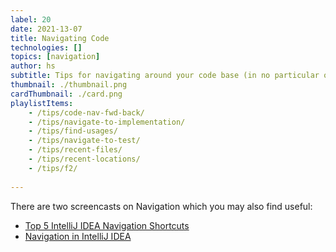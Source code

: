 ```yaml
---
label: 20
date: 2021-13-07
title: Navigating Code
technologies: []
topics: [navigation]
author: hs
subtitle: Tips for navigating around your code base (in no particular order!)
thumbnail: ./thumbnail.png
cardThumbnail: ./card.png
playlistItems:
    - /tips/code-nav-fwd-back/
    - /tips/navigate-to-implementation/
    - /tips/find-usages/
    - /tips/navigate-to-test/
    - /tips/recent-files/
    - /tips/recent-locations/
    - /tips/f2/
    
---
```


There are two screencasts on Navigation which you may also find useful:
- [Top 5 IntelliJ IDEA Navigation Shortcuts](https://youtu.be/crnEBqbBWuo)
- [Navigation in IntelliJ IDEA](https://youtu.be/1UHsJyCq1SU)
